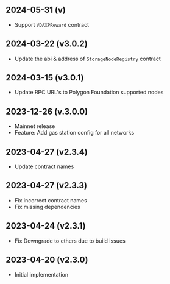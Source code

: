 2024-05-31 (v)
-------------------
- Support `VDAXPReward` contract

2024-03-22 (v3.0.2)
-------------------

- Update the abi & address of `StorageNodeRegistry` contract

2024-03-15 (v3.0.1)
-------------------

- Update RPC URL's to Polygon Foundation supported nodes

2023-12-26 (v.3.0.0)
-------------------

- Mainnet release
- Feature: Add gas station config for all networks

2023-04-27 (v2.3.4)
-------------------

- Update contract names

2023-04-27 (v2.3.3)
-------------------

- Fix incorrect contract names
- Fix missing dependencies

2023-04-24 (v2.3.1)
-------------------

- Fix Downgrade to ethers due to build issues

2023-04-20 (v2.3.0)
-------------------

- Initial implementation